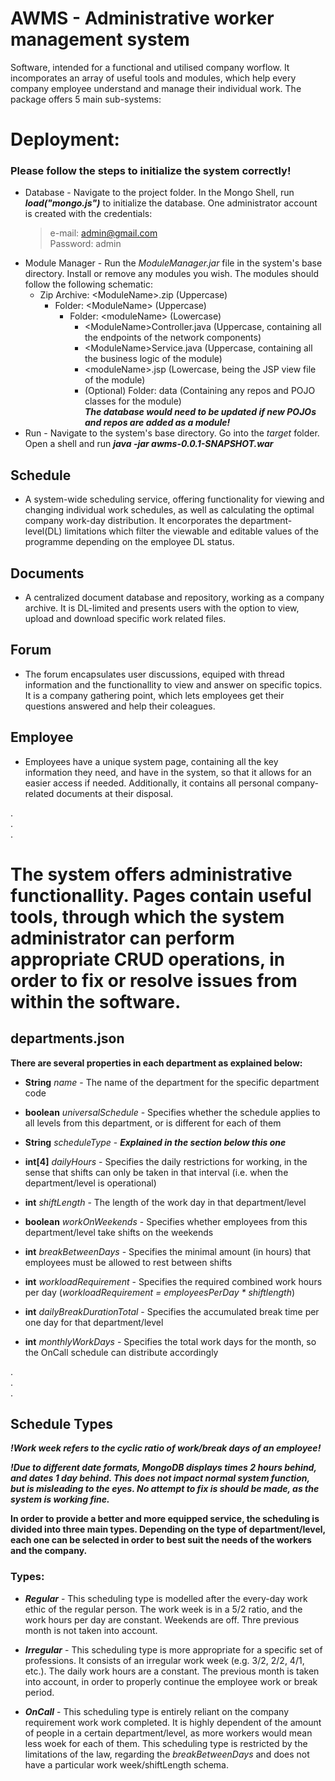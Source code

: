 # AWMS - Administrative worker management system
Software, intended for a functional and utilised company worflow. It incomporates an array of useful tools and modules, which help every company employee understand and manage their individual work. The package offers 5 main sub-systems:

# Deployment:
### Please follow the steps to initialize the system correctly!
*   Database - Navigate to the project folder. In the Mongo Shell, run ***load("mongo.js")*** to initialize the database. One administrator account is created with the credentials:
    > e-mail: admin@gmail.com  
    > Password: admin
*   Module Manager - Run the *ModuleManager.jar* file in the system's base directory. Install or remove any modules you wish. The modules should follow the following schematic:
    * Zip Archive: \<ModuleName\>.zip (Uppercase)  
        * Folder: \<ModuleName\> (Uppercase)  
            * Folder: \<moduleName\> (Lowercase)  
                * \<ModuleName\>Controller.java (Uppercase, containing all the endpoints of the network components)  
                * \<ModuleName\>Service.java (Uppercase, containing all the business logic of the module)  
                * \<moduleName\>.jsp (Lowercase, being the JSP view file of the module)
                * (Optional) Folder: data (Containing any repos and POJO classes for the module)  
                ___The database would need to be updated if new POJOs and repos are added as a module!___
*   Run - Navigate to the system's base directory. Go into the _target_ folder. Open a shell and run ***java -jar awms-0.0.1-SNAPSHOT.war***     

## Schedule 
*   A system-wide scheduling service, offering functionality for viewing and changing individual work schedules, as well as calculating the optimal company work-day distribution. It encorporates the department-level(DL) limitations which filter the viewable and editable values of the programme depending on the employee DL status.

## Documents
*   A centralized document database and repository, working as a company archive. It is DL-limited and presents users with the option to view, upload and download specific work related files.

## Forum
*   The forum encapsulates user discussions, equiped with thread information and the functionallity to view and answer on specific topics. It is a company gathering point, which lets employees get their questions answered and help their coleagues.
    
## Employee
*   Employees have a unique system page, containing all the key information they need, and have in the system, so that it allows for an easier access if needed. Additionally, it contains all personal company-related documents at their disposal.
    
.  
.  
. 
  
# The system offers administrative functionallity. Pages contain useful tools, through which the system administrator can perform appropriate CRUD operations, in order to fix or resolve issues from within the software.

## departments.json

**There are several properties in each department as explained below:**
*   **String** _name_ - The name of the department for the specific department code  
  
*   **boolean** _universalSchedule_ - Specifies whether the schedule applies to all levels from this department, or is different for each of them  
  
*   **String** _scheduleType_ - ***Explained in the section below this one***  
  
*   **int[4]** _dailyHours_ - Specifies the daily restrictions for working, in the sense that shifts can only be taken in that interval (i.e. when the department/level is operational)  
  
*   **int** _shiftLength_ - The length of the work day in that department/level  
  
*   **boolean** _workOnWeekends_ - Specifies whether employees from this department/level take shifts on the weekends  
  
*   **int** _breakBetweenDays_ - Specifies the minimal amount (in hours) that employees must be allowed to rest between shifts  
  
*   **int** _workloadRequirement_ - Specifies the required combined work hours per day (_workloadRequirement = employeesPerDay * shiftlength_)  
  
*   **int** _dailyBreakDurationTotal_ - Specifies the accumulated break time per one day for that department/level  
  
*   **int** _monthlyWorkDays_ - Specifies the total work days for the month, so the OnCall schedule can distribute accordingly  
  
.  
.  
.  
  
## Schedule Types  
  
***!Work week refers to the cyclic ratio of work/break days of an employee!***  
  
***!Due to different date formats, MongoDB displays times 2 hours behind, and dates 1 day behind. This does not impact normal system function, but is misleading to the eyes. No attempt to fix is should be made, as the system is working fine.***  
  
**In order to provide a better and more equipped service, the scheduling is divided into three main types. Depending on the type of department/level, each one can be selected in order to best suit the needs of the workers and the company.**  
  
### Types:
*   ***Regular*** - This scheduling type is modelled after the every-day work ethic of the regular person. The work week is in a 5/2 ratio, and the work hours per day are constant. Weekends are off. Thre previous month is not taken into account.  
  
*   ***Irregular*** - This scheduling type is more appropriate for a specific set of professions. It consists of an irregular work week (e.g. 3/2, 2/2, 4/1, etc.). The daily work hours are a constant. The previous month is taken into account, in order to properly continue the employee work or break period.  
  
*   ***OnCall*** - This scheduling type is entirely reliant on the company requirement work work completed. It is highly dependent of the amount of people in a certain department/level, as more workers would mean less woek for each of them. This scheduling type is restricted by the limitations of the law, regarding the _breakBetweenDays_ and does not have a particular work week/shiftLength schema. 
